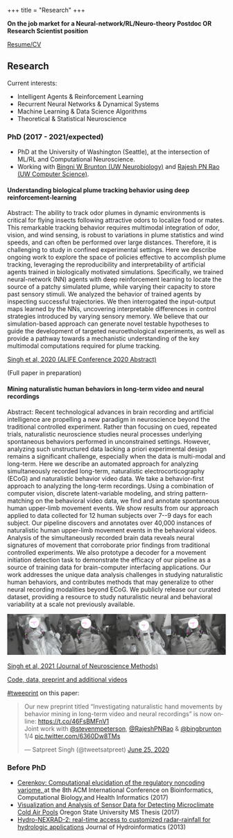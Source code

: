 +++
title = "Research"
+++

__On the job market for a Neural-network/RL/Neuro-theory Postdoc OR Research Scientist position__

[Resume/CV](https://drive.google.com/file/d/1qBMdnRe6wU1r--T23ZO2_i-TodvLnfe5/view?usp=sharing)

## Research

Current interests: 
* Intelligent Agents & Reinforcement Learning
* Recurrent Neural Networks & Dynamical Systems
* Machine Learning & Data Science Algorithms
* Theoretical & Statistical Neuroscience 

### PhD (2017 - 2021/expected)
* PhD at the University of Washington (Seattle), at the intersection of ML/RL and Computational Neuroscience. 
* Working with [Bingni W Brunton (UW Neurobiology)](https://www.biology.washington.edu/people/profile/bing-w-brunton) and [Rajesh PN Rao (UW Computer Science)](https://www.cs.washington.edu/people/faculty/rao).

#### Understanding biological plume tracking behavior using deep reinforcement-learning

Abstract: The ability to track odor plumes in dynamic environments is critical for flying insects following attractive odors to localize food or mates. This remarkable tracking behavior requires multimodal integration of odor, vision, and wind sensing, is robust to variations in plume statistics and wind speeds, and can often be performed over large distances. Therefore, it is challenging to study in confined experimental settings. Here we describe ongoing work to explore the space of policies effective to accomplish plume tracking, leveraging the reproducibility and interpretability of artificial agents trained in biologically motivated simulations. Specifically, we trained neural-network (NN) agents with deep reinforcement learning to locate the source of a patchy simulated plume, while varying their capacity to store past sensory stimuli. We analyzed the behavior of trained agents by inspecting successful trajectories. We then interrogated the input-output maps learned by the NNs, uncovering interpretable differences in control strategies introduced by varying sensory memory. We believe that our simulation-based approach can generate novel testable hypotheses to guide the development of targeted neuroethological experiments, as well as provide a pathway towards a mechanistic understanding of the key multimodal computations required for plume tracking.

[Singh et al, 2020 (ALIFE Conference 2020 Abstract)](https://direct.mit.edu/isal/proceedings/isal2020/32/750/98465)

(Full paper in preparation)

#### Mining naturalistic human behaviors in long-term video and neural recordings

Abstract: Recent technological advances in brain recording and artificial intelligence are propelling a new paradigm in neuroscience beyond the traditional controlled experiment. Rather than focusing on cued, repeated trials, naturalistic neuroscience studies neural processes underlying spontaneous behaviors performed in unconstrained settings. However, analyzing such unstructured data lacking a priori experimental design remains a significant challenge, especially when the data is multi-modal and long-term. Here we describe an automated approach for analyzing simultaneously recorded long-term, naturalistic electrocorticography (ECoG) and naturalistic behavior video data. We take a behavior-first approach to analyzing the long-term recordings. Using a combination of computer vision, discrete latent-variable modeling, and string pattern-matching on the behavioral video data, we find and annotate spontaneous human upper-limb movement events. We show results from our approach applied to data collected for 12 human subjects over 7--9 days for each subject. Our pipeline discovers and annotates over 40,000 instances of naturalistic human upper-limb movement events in the behavioral videos. Analysis of the simultaneously recorded brain data reveals neural signatures of movement that corroborate prior findings from traditional controlled experiments. We also prototype a decoder for a movement initiation detection task to demonstrate the efficacy of our pipeline as a source of training data for brain-computer interfacing applications. Our work addresses the unique data analysis challenges in studying naturalistic human behaviors, and contributes methods that may generalize to other neural recording modalities beyond ECoG. We publicly release our curated dataset, providing a resource to study naturalistic neural and behavioral variability at a scale not previously available.

![Right Wrist](https://raw.githubusercontent.com/BruntonUWBio/mining2021/master/right_only_1x4_boomerang.gif)

[Singh et al, 2021 (Journal of Neuroscience Methods)](https://www.sciencedirect.com/science/article/pii/S0165027021001345)

[Code, data, preprint and additional videos](https://github.com/BruntonUWBio/mining2021) 

[#tweeprint](https://twitter.com/tweetsatpreet/status/1276201158575452160) on this paper:  
<blockquote class="twitter-tweet"><p lang="en" dir="ltr">Our new preprint titled “Investigating naturalistic hand movements by behavior mining in long-term video and neural recordings” is now online: <a href="https://t.co/46FsBMFnV1">https://t.co/46FsBMFnV1</a><br>Joint work with <a href="https://twitter.com/stevenmpeterson?ref_src=twsrc%5Etfw">@stevenmpeterson</a>, <a href="https://twitter.com/RajeshPNRao?ref_src=twsrc%5Etfw">@RajeshPNRao</a> &amp; <a href="https://twitter.com/bingbrunton?ref_src=twsrc%5Etfw">@bingbrunton</a> <br>1/4 <a href="https://t.co/6360Dw8TMs">pic.twitter.com/6360Dw8TMs</a></p>&mdash; Satpreet Singh (@tweetsatpreet) <a href="https://twitter.com/tweetsatpreet/status/1276201158575452160?ref_src=twsrc%5Etfw">June 25, 2020</a></blockquote> <script async src="https://platform.twitter.com/widgets.js" charset="utf-8"></script>

### Before PhD 

* [Cerenkov: Computational elucidation of the regulatory noncoding variome, ](https://par.nsf.gov/biblio/10049769) at the 8th ACM International Conference on Bioinformatics, Computational Biology,and Health Informatics (2017)
* [Visualization and Analysis of Sensor Data for Detecting Microclimate Cold Air Pools](https://ir.library.oregonstate.edu/concern/graduate_thesis_or_dissertations/k0698d22b) Oregon State University MS Thesis (2017) 
* [Hydro-NEXRAD-2: real-time access to customized radar-rainfall for hydrologic applications](https://iwaponline.com/jh/article/15/2/580/3447/Hydro-NEXRAD-2-real-time-access-to-customized) Journal of Hydroinformatics (2013)
